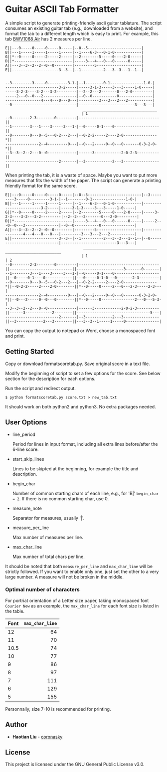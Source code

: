 # Guitar ASCII Tab Formatter

A simple script to generate printing-friendly ascii guitar tablature.
The script consumes an existing guitar tab (e.g., downloaded from a website), and format the tab to a different length which is easy to print. For example, this tab [BWV1068 Air](https://www.classtab.org/bach_js_bwv1068_suite_no3_in_d_2_air.txt) has 2 measures per line.

```
E||---0-----0-----0-----0-----|--0--5------------------------|
B||---1-----1-----1-----1-----|--1----6-3---0-1-0------------|
G||*--0-----0-----2-----2-----|--2--------5-----0----2-0-----|
D||*--------------------------|-----3---4---0---0------0-----|
A||---3--3--2--2--0--0--------|---------5--------------------|
E||---------------------3--3--|--1----------2---3--3---1--1--|

                                                                   
--3---------3-----0---------3-1-|--1--------0-1---------------1-0-|
------------------------3-2-----|-----3-1-3-----3---3-----1-0-----|
-----3-2-3----3-2---3-2---------|--2--2---2-------0---2-0---------|
-----2---0--0---2---------------|--0--0-----------0---------------|
----------------4---4---0---0---|---------3---3---2---2-----------|
--0-----------------------------|-------------------------3---3---|
                                   _________________________________
                                  | 1                                     
--0--------2-3--------0---------|------------------------------------||
--1--------3---1----3-----3---1-|--0-----0-1----0--------------------||
--0--------0---0--5---0-2---2---|--0-2-2-----2----2-0---------------*||
---------------2--4---------0---|--0---2-----0--0---0-------0-3-2-0-*||
--3--3--2--2---0--0-------------|------3------------2-0-2-3----------||
------------------------2-------|--3------------2---3----------------||
```
When printing the tab, it is a waste of space. Maybe you want to put more measures that fits the width of the paper. 
The script can generate a printing friendly format for the same score.
```
E||---0-----0-----0-----0-----|--0--5------------------------|--3---------3-----0---------3-1-|--1--------0-1---------------1-0-|
B||---1-----1-----1-----1-----|--1----6-3---0-1-0------------|------------------------3-2-----|-----3-1-3-----3---3-----1-0-----|
G||*--0-----0-----2-----2-----|--2--------5-----0----2-0-----|-----3-2-3----3-2---3-2---------|--2--2---2-------0---2-0---------|
D||*--------------------------|-----3---4---0---0------0-----|-----2---0--0---2---------------|--0--0-----------0---------------|
A||---3--3--2--2--0--0--------|---------5--------------------|----------------4---4---0---0---|---------3---3---2---2-----------|
E||---------------------3--3--|--1----------2---3--3---1--1--|--0-----------------------------|-------------------------3---3---|
                                   _________________________________     _________________________                                         
                                  | 1                                   | 2                                                             
--0--------2-3--------0---------|------------------------------------||----------------------------||---------------------3-------0-------|
--1--------3---1----3-----3---1-|--0-----0-1----0--------------------||--0-----0-1----0------------||---0-----0-1-0---0-------2-3---------|
--0--------0---0--5---0-2---2---|--0-2-2-----2----2-0---------------*||--0-2-2-----2----2-0--------||*--0-----0-----2---0---2-3-----2-3---|
---------------2--4---------0---|--0---2-----0--0---0-------0-3-2-0-*||--0---2-----0--0---0--------||*--0-----0---------------2---0---5-3-|
--3--3--2--2---0--0-------------|------3------------2-0-2-3----------||------3------------2--------||---------------------------------5---|
------------------------2-------|--3------------2---3----------------||--3------------2---3--------||---3--3--1-----1-----0---------------|
```
You can copy the output to notepad or Word, choose a monospaced font and print.

## Getting Started

Copy or download formatscoretab.py. Save original score in a text file. 

Modify the beginning of script to set a few options for the score. See below section for the description for each options.

Run the script and redirect output.

`$ python formatscoretab.py score.txt > new_tab.txt`

It should work on both python2 and python3. No extra packages needed.

## User Options
* line_period

   Period for lines in input format, including all extra lines before/after the 6-line score.
* start_skip_lines

   Lines to be skipted at the beginning, for example the title and description.
* begin_char

   Number of common starting chars of each line, e.g., for 'B|' `begin_char = 2`. If there is no common starting char, use 0.
* measure_note

   Separator for measures, usually '|'.
* measure_per_line

   Max number of measures per line.
* max_char_line

   Max number of total chars per line.

It should be noted that both `measure_per_line` and `max_char_line` will be strictly followed. If you want to enable only one, just set the other to a very large number. A measure will not be broken in the middle.

### Optimal number of characters
For portriat orientation of a Letter size paper, taking monospaced font `Courier New` as an example, the `max_char_line` for each font size is listed in the table.

| Font         | `max_char_line`  |
| ------------- |-------------:| 
| 12| 64 | 
| 11| 70 | 
| 10.5| 74 | 
| 10| 77 | 
| 9| 86 | 
| 8| 97 | 
| 7| 111 | 
| 6| 129 | 
| 5| 155 | 

Personnally, size 7-10 is recommended for printing.

## Author
* **Haotian Liu** - [coronasky](https://github.com/coronasky)

## License
This project is licensed under the GNU General Public License v3.0.


